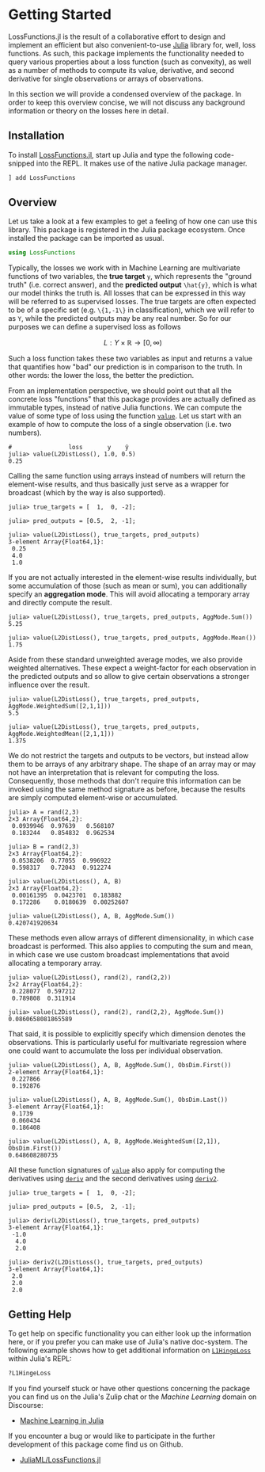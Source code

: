 # Getting Started

LossFunctions.jl is the result of a collaborative effort to
design and implement an efficient but also convenient-to-use
[Julia](https://julialang.org) library for, well, loss functions.
As such, this package implements the functionality needed to
query various properties about a loss function (such as
convexity), as well as a number of methods to compute its value,
derivative, and second derivative for single observations or
arrays of observations.

In this section we will provide a condensed overview of the
package. In order to keep this overview concise, we will not
discuss any background information or theory on the losses here
in detail.

## Installation

To install
[LossFunctions.jl](https://github.com/JuliaML/LossFunctions.jl),
start up Julia and type the following code-snipped into the REPL.
It makes use of the native Julia package manager.

```julia
] add LossFunctions
```

## Overview

Let us take a look at a few examples to get a feeling of how one
can use this library. This package is registered in the Julia
package ecosystem. Once installed the package can be imported
as usual.

```julia
using LossFunctions
```

Typically, the losses we work with in Machine Learning are
multivariate functions of two variables, the **true target**
``y``, which represents the "ground truth" (i.e. correct
answer), and the **predicted output** ``\hat{y}``, which is
what our model thinks the truth is. All losses that can be
expressed in this way will be referred to as supervised losses.
The true targets are often expected to be of a specific set (e.g.
``\{1,-1\}`` in classification), which we will refer to as
``Y``, while the predicted outputs may be any real number.
So for our purposes we can define a supervised loss as follows

```math
L : Y \times \mathbb{R} \rightarrow [0,\infty)
```

Such a loss function takes these two variables as input and
returns a value that quantifies how "bad" our prediction is
in comparison to the truth. In other words: the lower the
loss, the better the prediction.

From an implementation perspective, we should point out that all
the concrete loss "functions" that this package provides are
actually defined as immutable types, instead of native Julia
functions. We can compute the value of some type of loss using
the function [`value`](@ref). Let us start with an example of how
to compute the loss of a single observation (i.e. two numbers).

```julia-repl
#                loss       y    ŷ
julia> value(L2DistLoss(), 1.0, 0.5)
0.25
```

Calling the same function using arrays instead of numbers will
return the element-wise results, and thus basically just serve as
a wrapper for broadcast (which by the way is also supported).

```julia-repl
julia> true_targets = [  1,  0, -2];

julia> pred_outputs = [0.5,  2, -1];

julia> value(L2DistLoss(), true_targets, pred_outputs)
3-element Array{Float64,1}:
 0.25
 4.0
 1.0
```

If you are not actually interested in the element-wise results
individually, but some accumulation of those (such as mean or
sum), you can additionally specify an **aggregation mode**.
This will avoid allocating a temporary array and directly
compute the result.

```julia-repl
julia> value(L2DistLoss(), true_targets, pred_outputs, AggMode.Sum())
5.25

julia> value(L2DistLoss(), true_targets, pred_outputs, AggMode.Mean())
1.75
```

Aside from these standard unweighted average modes, we also
provide weighted alternatives. These expect a weight-factor for
each observation in the predicted outputs and so allow to give
certain observations a stronger influence over the result.

```julia-repl
julia> value(L2DistLoss(), true_targets, pred_outputs, AggMode.WeightedSum([2,1,1]))
5.5

julia> value(L2DistLoss(), true_targets, pred_outputs, AggMode.WeightedMean([2,1,1]))
1.375
```

We do not restrict the targets and outputs to be vectors, but
instead allow them to be arrays of any arbitrary shape. The shape
of an array may or may not have an interpretation that is
relevant for computing the loss. Consequently, those methods that
don't require this information can be invoked using the same
method signature as before, because the results are simply
computed element-wise or accumulated.

```julia-repl
julia> A = rand(2,3)
2×3 Array{Float64,2}:
 0.0939946  0.97639   0.568107
 0.183244   0.854832  0.962534

julia> B = rand(2,3)
2×3 Array{Float64,2}:
 0.0538206  0.77055  0.996922
 0.598317   0.72043  0.912274

julia> value(L2DistLoss(), A, B)
2×3 Array{Float64,2}:
 0.00161395  0.0423701  0.183882
 0.172286    0.0180639  0.00252607

julia> value(L2DistLoss(), A, B, AggMode.Sum())
0.420741920634
```

These methods even allow arrays of different dimensionality, in
which case broadcast is performed. This also applies to computing
the sum and mean, in which case we use custom broadcast
implementations that avoid allocating a temporary array.

```julia-repl
julia> value(L2DistLoss(), rand(2), rand(2,2))
2×2 Array{Float64,2}:
 0.228077  0.597212
 0.789808  0.311914

julia> value(L2DistLoss(), rand(2), rand(2,2), AggMode.Sum())
0.0860658081865589
```

That said, it is possible to explicitly specify which dimension
denotes the observations. This is particularly useful for
multivariate regression where one could want to accumulate the
loss per individual observation.

```julia-repl
julia> value(L2DistLoss(), A, B, AggMode.Sum(), ObsDim.First())
2-element Array{Float64,1}:
 0.227866
 0.192876

julia> value(L2DistLoss(), A, B, AggMode.Sum(), ObsDim.Last())
3-element Array{Float64,1}:
 0.1739
 0.060434
 0.186408

julia> value(L2DistLoss(), A, B, AggMode.WeightedSum([2,1]), ObsDim.First())
0.648608280735
```

All these function signatures of [`value`](@ref) also apply for
computing the derivatives using [`deriv`](@ref) and the second
derivatives using [`deriv2`](@ref).

```julia-repl
julia> true_targets = [  1,  0, -2];

julia> pred_outputs = [0.5,  2, -1];

julia> deriv(L2DistLoss(), true_targets, pred_outputs)
3-element Array{Float64,1}:
 -1.0
  4.0
  2.0

julia> deriv2(L2DistLoss(), true_targets, pred_outputs)
3-element Array{Float64,1}:
 2.0
 2.0
 2.0
```

## Getting Help

To get help on specific functionality you can either look up the
information here, or if you prefer you can make use of Julia's
native doc-system.
The following example shows how to get additional information
on [`L1HingeLoss`](@ref) within Julia's REPL:

```julia
?L1HingeLoss
```

If you find yourself stuck or have other questions concerning the
package you can find us on the Julia's Zulip chat or the *Machine
Learning* domain on Discourse:

- [Machine Learning in Julia](https://discourse.julialang.org/c/domain/ML)

If you encounter a bug or would like to participate in the
further development of this package come find us on Github.

- [JuliaML/LossFunctions.jl](https://github.com/JuliaML/LossFunctions.jl)

